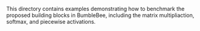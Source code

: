 This directory contains examples demonstrating how to benchmark the proposed building blocks in BumbleBee, including the matrix multipliaction, softmax, and piecewise activations.
